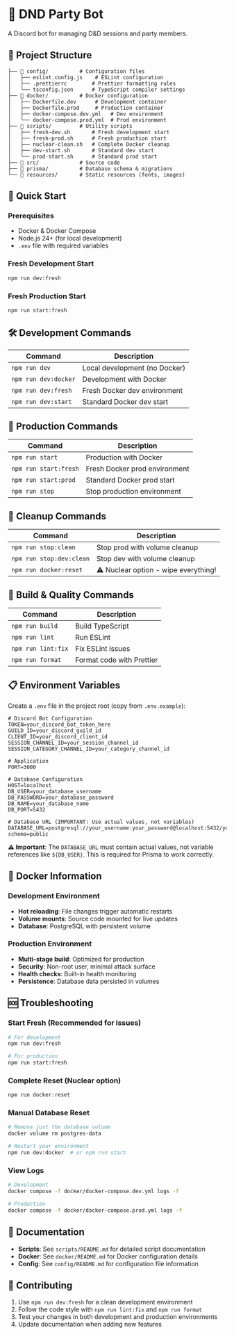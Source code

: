 # 🎲 DND Party Bot

A Discord bot for managing D&D sessions and party members.

## 📁 Project Structure

```
├── 📁 config/          # Configuration files
│   ├── eslint.config.js    # ESLint configuration
│   ├── .prettierrc        # Prettier formatting rules
│   └── tsconfig.json      # TypeScript compiler settings
├── 📁 docker/          # Docker configuration
│   ├── Dockerfile.dev      # Development container
│   ├── Dockerfile.prod     # Production container
│   ├── docker-compose.dev.yml   # Dev environment
│   └── docker-compose.prod.yml  # Prod environment
├── 📁 scripts/         # Utility scripts
│   ├── fresh-dev.sh       # Fresh development start
│   ├── fresh-prod.sh      # Fresh production start
│   ├── nuclear-clean.sh   # Complete Docker cleanup
│   ├── dev-start.sh       # Standard dev start
│   └── prod-start.sh      # Standard prod start
├── 📁 src/             # Source code
├── 📁 prisma/          # Database schema & migrations
└── 📁 resources/       # Static resources (fonts, images)
```

## 🚀 Quick Start

### Prerequisites
- Docker & Docker Compose
- Node.js 24+ (for local development)
- `.env` file with required variables

### Fresh Development Start
```bash
npm run dev:fresh
```

### Fresh Production Start
```bash
npm run start:fresh
```

## 🛠️ Development Commands

| Command | Description |
|---------|-------------|
| `npm run dev` | Local development (no Docker) |
| `npm run dev:docker` | Development with Docker |
| `npm run dev:fresh` | Fresh Docker dev environment |
| `npm run dev:start` | Standard Docker dev start |

## 🚀 Production Commands

| Command | Description |
|---------|-------------|
| `npm run start` | Production with Docker |
| `npm run start:fresh` | Fresh Docker prod environment |
| `npm run start:prod` | Standard Docker prod start |
| `npm run stop` | Stop production environment |

## 🧹 Cleanup Commands

| Command | Description |
|---------|-------------|
| `npm run stop:clean` | Stop prod with volume cleanup |
| `npm run stop:dev:clean` | Stop dev with volume cleanup |
| `npm run docker:reset` | ⚠️ Nuclear option - wipe everything! |

## 🔧 Build & Quality Commands

| Command | Description |
|---------|-------------|
| `npm run build` | Build TypeScript |
| `npm run lint` | Run ESLint |
| `npm run lint:fix` | Fix ESLint issues |
| `npm run format` | Format code with Prettier |

## 📋 Environment Variables

Create a `.env` file in the project root (copy from `.env.example`):

```env
# Discord Bot Configuration
TOKEN=your_discord_bot_token_here
GUILD_ID=your_discord_guild_id
CLIENT_ID=your_discord_client_id
SESSION_CHANNEL_ID=your_session_channel_id
SESSION_CATEGORY_CHANNEL_ID=your_category_channel_id

# Application
PORT=3000

# Database Configuration
HOST=localhost
DB_USER=your_database_username
DB_PASSWORD=your_database_password
DB_NAME=your_database_name
DB_PORT=5432

# Database URL (IMPORTANT: Use actual values, not variables)
DATABASE_URL=postgresql://your_username:your_password@localhost:5432/your_database?schema=public
```

**⚠️ Important**: The `DATABASE_URL` must contain actual values, not variable references like `${DB_USER}`. This is required for Prisma to work correctly.

## 🐳 Docker Information

### Development Environment
- **Hot reloading**: File changes trigger automatic restarts
- **Volume mounts**: Source code mounted for live updates
- **Database**: PostgreSQL with persistent volume

### Production Environment
- **Multi-stage build**: Optimized for production
- **Security**: Non-root user, minimal attack surface
- **Health checks**: Built-in health monitoring
- **Persistence**: Database data persisted in volumes

## 🆘 Troubleshooting

### Start Fresh (Recommended for issues)
```bash
# For development
npm run dev:fresh

# For production  
npm run start:fresh
```

### Complete Reset (Nuclear option)
```bash
npm run docker:reset
```

### Manual Database Reset
```bash
# Remove just the database volume
docker volume rm postgres-data

# Restart your environment
npm run dev:docker  # or npm run start
```

### View Logs
```bash
# Development
docker compose -f docker/docker-compose.dev.yml logs -f

# Production
docker compose -f docker/docker-compose.prod.yml logs -f
```

## 📖 Documentation

- **Scripts**: See `scripts/README.md` for detailed script documentation
- **Docker**: See `docker/README.md` for Docker configuration details
- **Config**: See `config/README.md` for configuration file information

## 🤝 Contributing

1. Use `npm run dev:fresh` for a clean development environment
2. Follow the code style with `npm run lint:fix` and `npm run format`
3. Test your changes in both development and production environments
4. Update documentation when adding new features
